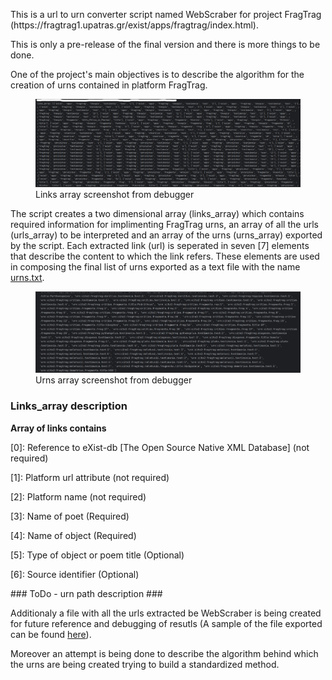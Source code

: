 <p>This is a url to urn converter script named WebScraber for project FragTrag (https://fragtrag1.upatras.gr/exist/apps/fragtrag/index.html).</p>
<p>This is only a pre-release of the final version and there is more things to be done.</p>
<p>One of the project's main objectives is to describe the algorithm for the creation of urns contained in platform FragTrag.</p>
<p><figure><img src="Docs/ssht-01.png" alt="Array screenshot from debugger" title="Array screenshot from debugger"><figcaption>Links array screenshot from debugger</figcaption></figure></p>
<p>The script creates a two dimensional array (links_array) which contains required information for implimenting FragTrag urns, an array of all the urls (urls_array) to be interpreted and an array of the urns (urns_array) exported by the script. Each extracted link (url) is seperated in seven [7] elements that describe the content to which the link refers. These elements are used in composing the final list of urns exported as a text file with the name <a href="Docs/urns.txt" target="_blank">urns.txt</a>.</p>
<p><figure><img src="Docs/ssht-02.png" alt="Array screenshot from debugger" title="Array screenshot from debugger"><figcaption>Urns array screenshot from debugger</figcaption></figure></p>
<h3>Links_array description</h3>
<p><strong>Array of links contains</strong></p>
    <p>[0]: Reference to eXist-db [The Open Source Native XML Database] (not required)</p>
    <p>[1]: Platform url attribute (not required)</p>
    <p>[2]: Platform name (not required)</p>
    <p>[3]: Name of poet (Required)</p>
    <p>[4]: Name of object (Required)</p>
    <p>[5]: Type of object or poem title (Optional)</p>
    <p>[6]: Source identifier (Optional)</p>
<p>### ToDo - urn path description ###</p>
<p>Additionaly a file with all the urls extracted be WebScraber is being created for future reference and debugging of resutls (A sample of the file exported can be found <a href="Docs/urls.txt" target="_blank">here</a>).</p>
<p>Moreover an attempt is being done to describe the algorithm behind which the urns are being created trying to build a standardized method.</p>
